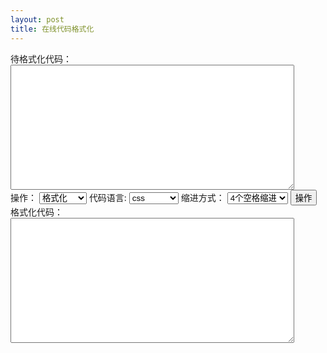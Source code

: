 ```yaml
---
layout: post
title: 在线代码格式化
---
```


<div class="toolUsing clearfix"> 
    <div class="topBar"> 
         <div class="title">
          待格式化代码：
         </div> 
         <textarea id="code-befor" style="width: 90%;  height: 200px;"></textarea>
    </div> 
    <div class="operateTB form-inline">
        操作： 
        <select id="code-op">
            <option value="格式化" selected="selected">格式化</option>
            <option value="普通压缩">普通压缩</option>
            <option value="加密压缩">加密压缩</option>
        </select> 
        代码语言:
        <select id="code-lang">
            <option value="css" selected="selected">css</option>
            <option value="javascript">javascript</option>
            <option value="html">html</option>
        </select> 
        缩进方式： 
        <select id="code-tab">
            <option value="1">Tab符缩进</option>
            <option value="4" selected="selected">4个空格缩进</option>
        </select> 
        <input class="btn btn-small btn-primary" type="button" onclick="doSomething()" value="操作">
    </div> 
    <div class="bottomBar"> 
        <div class="title">
            格式化代码：
        </div> 
        <div class="resizable-textarea">
            <textarea id="code-after" style="width: 90%;  height: 200px;"></textarea>
        </div> 
    </div> 
</div> 
<script type="text/javascript" src="./jsbeautify.js"></script> 
<script type="text/javascript" src="./cssbeautify.js"></script> 
<script type="text/javascript" src="./htmlformat.js"></script>
<script type="text/javascript" src="./base.js"></script>